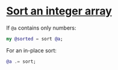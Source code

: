 [1]: https://rosettacode.org/wiki/Sort_an_integer_array

# [Sort an integer array][1]

If `@a` contains only numbers:

```raku
my @sorted = sort @a;
```


For an in-place sort:

```raku
@a .= sort;
```